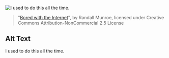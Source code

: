 ![I used to do this all the time.](https://imgs.xkcd.com/comics/bored_with_the_internet.jpg)
> "[Bored with the Internet](https://xkcd.com/77/)", by Randall Munroe, licensed under Creative Commons Attribution-NonCommercial 2.5 License

## Alt Text
I used to do this all the time.

